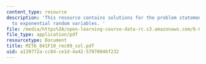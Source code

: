 ```yaml
---
content_type: resource
description: 'This resource contains solutions for the problem statements related
  to exponential random variables. '
file: /media/https%3A/open-learning-course-data-rc.s3.amazonaws.com/6-041-probabilistic-systems-analysis-and-applied-probability-fall-2010/a139772acc84ce1d4a4257070046f232_MIT6_041F10_rec09_sol.pdf
file_type: application/pdf
resourcetype: Document
title: MIT6_041F10_rec09_sol.pdf
uid: a139772a-cc84-ce1d-4a42-57070046f232
---
```


